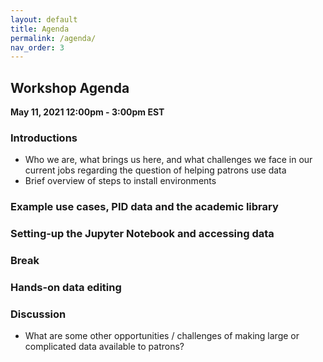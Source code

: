 ```yaml
---
layout: default
title: Agenda
permalink: /agenda/
nav_order: 3
---
```

## Workshop Agenda

**May 11, 2021 12:00pm - 3:00pm EST**

### Introductions

  - Who we are, what brings us here, and what challenges we face in our current jobs regarding the question of helping patrons use data
  - Brief overview of steps to install environments

### Example use cases, PID data and the academic library

### Setting-up the Jupyter Notebook and accessing data

### Break

### Hands-on data editing

### Discussion

  - What are some other opportunities / challenges of making large or complicated data available to patrons?
